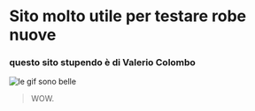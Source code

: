 # Sito molto utile per testare robe nuove

### questo sito stupendo è di Valerio Colombo

![le gif sono belle](https://media.giphy.com/media/l3q2K5jinAlChoCLS/giphy.gif)

> WOW.